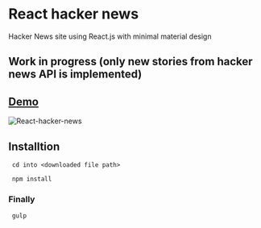# React hacker news

Hacker News site using React.js with minimal material design

## Work in progress (only new stories from hacker news API is implemented)

## [Demo](https://gokulkrishh.github.io/demo/ReactJS/hacker-news/)

![React-hacker-news](https://github.com/gokulkrishh/React-hacker-news/raw/master/app/images/screenshot.png "React hacker news")

## Installtion

```
 cd into <downloaded file path>
```

```
 npm install
```

### Finally

```
 gulp
```



